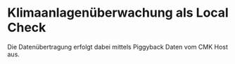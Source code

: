 # Klimaanlagenüberwachung als Local Check

Die Datenübertragung erfolgt dabei mittels Piggyback Daten vom CMK Host aus.


